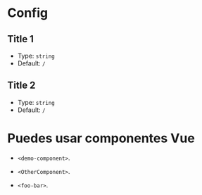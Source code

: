 # Config

## Title 1

- Type: `string`
- Default: `/`

## Title 2

- Type: `string`
- Default: `/`

# Puedes usar componentes Vue

- `<demo-component>`.
  <demo-component>

- `<OtherComponent>`.
  <OtherComponent>

- `<foo-bar>`.
  <foo-bar>
